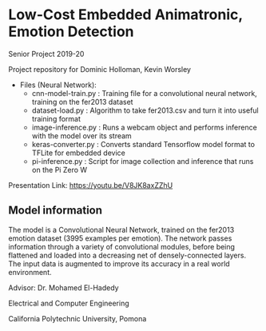 # Low-Cost Embedded Animatronic, Emotion Detection

Senior Project 2019-20

Project repository for Dominic Holloman, Kevin Worsley

* Files (Neural Network):
  * cnn-model-train.py : Training file for a convolutional neural network, training on the fer2013 dataset
  * dataset-load.py : Algorithm to take fer2013.csv and turn it into useful training format
  * image-inference.py : Runs a webcam object and performs inference with the model over its stream
  * keras-converter.py : Converts standard Tensorflow model format to TFLite for embedded device
  * pi-inference.py : Script for image collection and inference that runs on the Pi Zero W
  
Presentation Link: https://youtu.be/V8JK8axZZhU
  
## Model information

The model is a Convolutional Neural Network, trained on the fer2013 emotion dataset (3995 examples per emotion). The network passes information through a variety of convolutional modules, before being flattened and loaded into a decreasing net of densely-connected layers. The input data is augmented to improve its accuracy in a real world environment. 


Advisor: Dr. Mohamed El-Hadedy

Electrical and Computer Engineering

California Polytechnic University, Pomona

